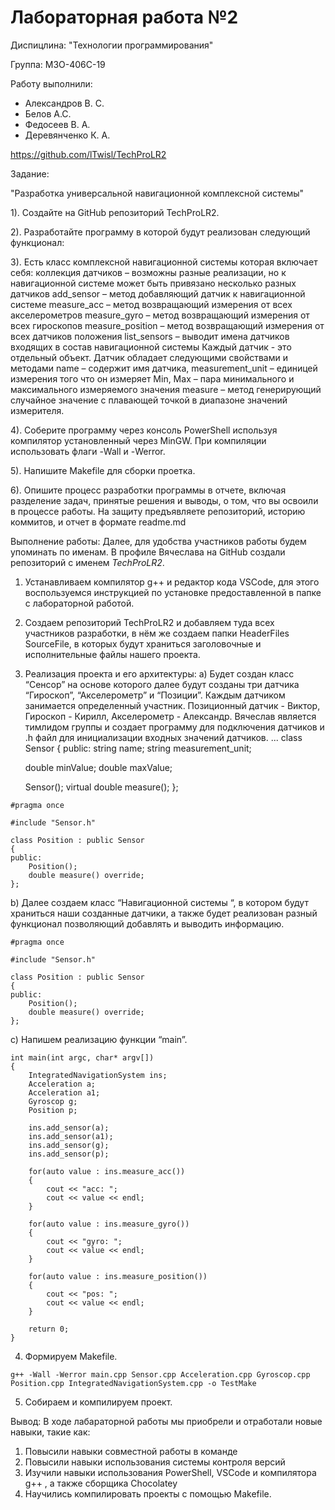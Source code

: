 # Лабораторная работа №2

Диспицлина: "Технологии программирования"

Группа:
М3О-406С-19

Работу выполнили:
- Александров В. С.
- Белов А.С.
- Федосеев В. А.
- Деревянченко К. А.

https://github.com/lTwisl/TechProLR2

Задание:

"Разработка универсальной
навигационной комплексной
системы"

1). Создайте на GitHub репозиторий TechProLR2.

2). Разработайте программу в которой будут реализован следующий
функционал:

3). Есть класс комплексной навигационной системы которая включает
себя:
коллекция датчиков – возможны разные реализации, но к
навигационной системе может быть привязано несколько разных
датчиков
add_sensor – метод добавляющий датчик к навигационной системе
measure_acc – метод возвращающий измерения от всех акселерометров
measure_gyro – метод возвращающий измерения от всех гироскопов
measure_position – метод возвращающий измерения от всех датчиков
положения
list_sensors – выводит имена датчиков входящих в состав
навигационной системы
Каждый датчик - это отдельный объект. Датчик обладает следующими
свойствами и методами
name – содержит имя датчика,
measurement_unit – единицей измерения того что он измеряет
Min, Max – пара минимального и максимального измеряемого
значения
measure – метод генерирующий случайное значение с плавающей
точкой в диапазоне значений измерителя.

4). Соберите программу через консоль PowerShell используя компилятор
установленный через MinGW. При компиляции
использовать флаги -Wall и -Werror.

5). Напишите Makefile для сборки проетка.

6). Опишите процесс разработки программы в отчете, включая разделение задач, принятые решения и выводы, о том, что вы освоили в процессе работы.
На защиту предъявляете репозиторий, историю коммитов, и отчет в формате
readme.md

Выполнение работы:
Далее, для удобства участников работы будем упоминать по именам. В профиле Вячеслава на GitHub создали репозиторий с именем *TechProLR2*.

1) Устанавливаем компилятор g++ и редактор кода VSCode, для этого воспользуемся инструкцией по установке предоставленной в папке с лабораторной работой.
2) Создаем репозиторий TechProLR2 и добавляем туда всех участников разработки, в нём же создаем папки HeaderFiles SourceFile, в которых будут храниться заголовочные и исполнительные файлы нашего проекта.
3) Реализация проекта и его архитектуры: 
a)	Будет создан класс “Сенсор” на основе  которого далее будут созданы три датчика “Гироскоп”, “Акселерометр”  и “Позиции”. Каждым датчиком занимается определенный участник. Позиционный датчик - Виктор, Гироскоп - Кирилл, Акселерометр - Александр. Вячеслав является тимлидом группы и создает программу для подключения датчиков и .h файл для инициализации 
входных значений датчиков.
...
class Sensor
{
public:
    string name;
    string measurement_unit;

    double minValue;
    double maxValue;

    Sensor();
    virtual double measure();
};
```
#pragma once

#include "Sensor.h"

class Position : public Sensor
{
public:
    Position();
    double measure() override;
};
```
b)	Далее создаем класс “Навигационной системы “, в котором будут храниться наши созданные датчики, а также будет реализован разный функционал позволяющий добавлять и выводить информацию.
```
#pragma once

#include "Sensor.h"

class Position : public Sensor
{
public:
    Position();
    double measure() override;
};
```
c) Напишем реализацию  функции “main”.
```
int main(int argc, char* argv[])
{
    IntegratedNavigationSystem ins;
    Acceleration a;
    Acceleration a1;
    Gyroscop g;
    Position p;

    ins.add_sensor(a);
    ins.add_sensor(a1);
    ins.add_sensor(g);
    ins.add_sensor(p);

    for(auto value : ins.measure_acc())
    {
        cout << "acc: ";
        cout << value << endl;
    }

    for(auto value : ins.measure_gyro())
    {
        cout << "gyro: ";
        cout << value << endl;
    }

    for(auto value : ins.measure_position())
    {
        cout << "pos: ";
        cout << value << endl;
    }

    return 0;
}
```
4) Формируем Makefile.
```
g++ -Wall -Werror main.cpp Sensor.cpp Acceleration.cpp Gyroscop.cpp Position.cpp IntegratedNavigationSystem.cpp -o TestMake
```
5) Собираем и компилируем проект.

Вывод:
В ходе лабараторной работы мы приобрели и отработали новые навыки, такие как:
1. Повысили навыки совместной работы в команде 
2. Повысили навыки использования системы контроля версий 
3. Изучили навыки использования PowerShell, VSCode и компилятора g++ , а также сборщика Chocolatey
4. Научились компилировать проекты с помощью  Makefile.
